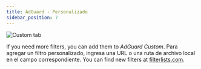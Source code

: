 ```yaml
---
title: AdGuard - Personalizado
sidebar_position: 7
---
```


![Custom tab](https://cdn.adtidy.org/public/Adguard/Blog/AG_for_Safari_in-depth_review/AGCustom.png)

If you need more filters, you can add them to _AdGuard Custom_. Para agregar un filtro personalizado, ingresa una URL o una ruta de archivo local en el campo correspondiente. You can find new filters at [filterlists.com](https://filterlists.com/).
